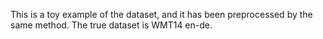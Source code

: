This is a toy example of the dataset, and it has been preprocessed by the same method. The true dataset is WMT14 en-de.
